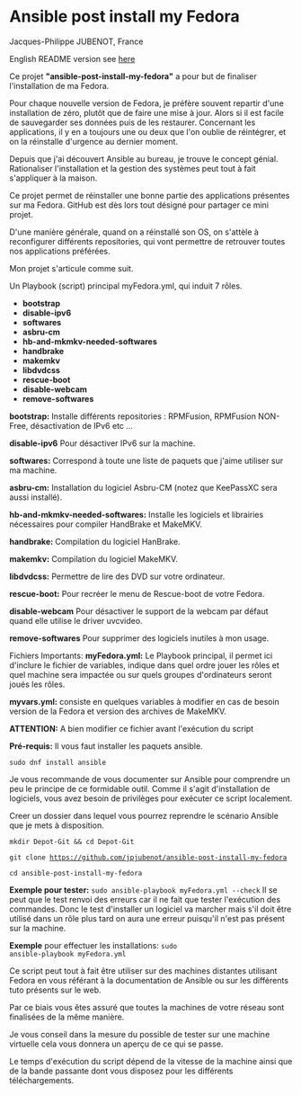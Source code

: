 # Ansible post install my Fedora
Jacques-Philippe JUBENOT, France

English README version see [here](https://jpjubenot.github.io/ansible-post-install-my-fedora/README_EN)

<p>Ce projet <strong>"ansible-post-install-my-fedora"</strong> a pour but de finaliser l'installation de ma Fedora.</p>
<p>Pour chaque nouvelle version de Fedora, je préfère souvent repartir d'une installation de zéro, plutôt que de faire une mise à jour.
Alors si il est facile de sauvegarder ses données puis de les restaurer. Concernant les applications, il y en a toujours une ou deux que l'on oublie de réintégrer, et on la réinstalle d'urgence au dernier moment.</p>

<p>Depuis que j'ai découvert Ansible au bureau, je trouve le concept génial.
Rationaliser l'installation et la gestion des systèmes peut tout à fait s'appliquer à la maison.</p>
<p>Ce projet permet de réinstaller une bonne partie des applications présentes sur ma Fedora. GitHub est dès lors tout désigné pour partager ce mini projet.</p>

<p>D'une manière générale, quand on a réinstallé son OS, on s'attèle à reconfigurer différents repositories, qui vont permettre de retrouver toutes nos applications préférées.</p>

<p>Mon projet s'articule comme suit.</p>

Un Playbook (script) principal myFedora.yml, qui induit 7 rôles.
- <strong>bootstrap</strong>
- <strong>disable-ipv6</strong>
- <strong>softwares</strong>
- <strong>asbru-cm</strong>
- <strong>hb-and-mkmkv-needed-softwares</strong>
- <strong>handbrake</strong>
- <strong>makemkv</strong>
- <strong>libdvdcss</strong>
- <strong>rescue-boot</strong>
- <strong>disable-webcam</strong>
- <strong>remove-softwares</strong>

<strong>bootstrap:</strong> Installe différents repositories : RPMFusion, RPMFusion NON-Free, désactivation de IPv6 etc ...

<strong>disable-ipv6</strong> Pour désactiver IPv6 sur la machine.

<strong>softwares:</strong> Correspond à toute une liste de paquets que j'aime utiliser sur ma
machine.

<strong>asbru-cm:</strong> Installation du logiciel Asbru-CM (notez que KeePassXC sera aussi installé).

<strong>hb-and-mkmkv-needed-softwares:</strong> Installe les logiciels et librairies nécessaires pour compiler HandBrake et MakeMKV.

<strong>handbrake:</strong> Compilation du logiciel HanBrake.

<strong>makemkv:</strong> Compilation du logiciel MakeMKV.

<strong>libdvdcss:</strong> Permettre de lire des DVD sur votre ordinateur.

<strong>rescue-boot:</strong> Pour recréer le menu de Rescue-boot de votre Fedora.

<strong>disable-webcam</strong> Pour désactiver le support de la webcam par défaut quand elle utilise le driver uvcvideo.

<strong>remove-softwares</strong> Pour supprimer des logiciels inutiles à mon usage.

Fichiers Importants:
<strong>myFedora.yml:</strong> Le Playbook principal, il permet ici d'inclure le fichier de variables, indique dans quel ordre jouer les rôles et quel machine sera impactée ou sur quels groupes d'ordinateurs seront joués les rôles.

<strong>myvars.yml:</strong> consiste en quelques variables à modifier en cas de besoin version de la Fedora et version des archives de MakeMKV.
<p><strong> ATTENTION:</strong>  A bien modifier ce fichier avant l'exécution du script</p>


<strong>Pré-requis:</strong>
Il vous faut installer les paquets ansible.

<code>sudo dnf install ansible</code>

<p>Je vous recommande de vous documenter sur Ansible pour comprendre un peu le principe de ce formidable outil. Comme il s'agit d'installation de logiciels, vous avez besoin de privilèges pour exécuter ce script localement.</p>

<p>Creer un dossier dans lequel vous pourrez reprendre le scénario Ansible que je mets à disposition.</p>

<code>mkdir Depot-Git && cd Depot-Git</code>

<code>git clone https://github.com/jpjubenot/ansible-post-install-my-fedora</code>

<code>cd ansible-post-install-my-fedora</code>

<p><strong>Exemple pour tester:</strong> <code>sudo ansible-playbook myFedora.yml --check</code>
Il se peut que le test renvoi des erreurs car il ne fait que tester l'exécution
des commandes. Donc le test d'installer un logiciel va marcher mais s'il doit être utilisé dans un rôle plus tard on aura une erreur puisqu'il n'est pas présent sur la machine.</p>

<strong>Exemple</strong> pour effectuer les installations: <code>sudo ansible-playbook myFedora.yml</code>

<p>Ce script peut tout à fait être utiliser sur des machines distantes utilisant
Fedora en vous référant à la documentation de Ansible ou sur les différents tuto
présents sur le web.</p>

<p>Par ce biais vous êtes assuré que toutes la machines de votre réseau sont finalisées de la même manière.</p>

<p>Je vous conseil dans la mesure du possible de tester sur une machine virtuelle
cela vous donnera un aperçu de ce qui se passe.</p>
<p>Le temps d'exécution du script dépend de la vitesse de la machine ainsi que de la bande passante dont vous disposez pour les différents téléchargements.</p>